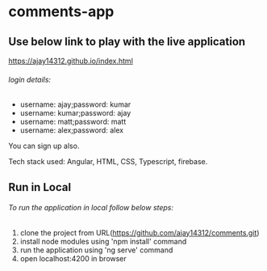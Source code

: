 # comments-app

## Use below link to play with the live application
https://ajay14312.github.io/index.html

###### login details:
- username: ajay;password: kumar
- username: kumar;password: ajay
- username: matt;password: matt
- username: alex;password: alex

You can sign up also.

Tech stack used: Angular, HTML, CSS, Typescript, firebase.

## Run in Local

###### To run the application in local follow below steps:
1. clone the project from URL(https://github.com/ajay14312/comments.git)
2. install node modules using 'npm install' command
3. run the application using 'ng serve' command
4. open localhost:4200 in browser
